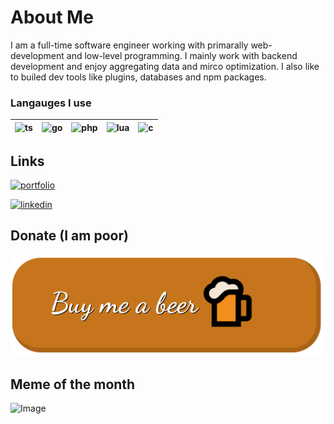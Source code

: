 
# About Me
I am a full-time software engineer working with primarally web-development and low-level programming. I mainly work with backend development and enjoy aggregating data and mirco optimization. I also like to builed dev tools like plugins, databases and npm packages.

### Langauges I use
| ![ts](https://img.shields.io/badge/typescript-grimfilerino?style=for-the-badge&logo=typescript&logoColor=ffffff&logoSize=200&labelColor=3178C6&color=3178C6&cacheSeconds=1) | ![go](https://img.shields.io/badge/golang-grimfilerino?style=for-the-badge&logo=go&logoColor=ffffff&logoSize=200&labelColor=00ADD8&color=00ADD8&cacheSeconds=1) | ![php](https://img.shields.io/badge/php-grimfilerino?style=for-the-badge&logo=php&logoColor=ffffff&logoSize=200&labelColor=777BB4&color=777BB4&cacheSeconds=1) | ![lua](https://img.shields.io/badge/lua-grimfilerino?style=for-the-badge&logo=lua&logoColor=ffffff&logoSize=200&labelColor=000080&color=000080&cacheSeconds=1) | ![c](https://img.shields.io/badge/c-grimfilerino?style=for-the-badge&logo=c&logoColor=000000&logoSize=200&labelColor=A8B9CC&color=A8B9CC&cacheSeconds=1) |
| - | - | - | - | - |

## Links

[![portfolio](https://img.shields.io/badge/my_portfolio-grimfilerino?style=for-the-badge&logo=homebrew&logoColor=ffffff&logoSize=200&labelColor=7851A9&color=7851A9&cacheSeconds=1)](https://grimfilerino.com/)

[![linkedin](https://img.shields.io/badge/linkedin-grimfilerino?style=for-the-badge&logo=linked-in&logoColor=ffffff&logoSize=200&labelColor=0057BA&color=0057BA&cacheSeconds=1)](https://www.linkedin.com/in/grimfilerino)

## Donate (I am poor)

[![Buy me a beer](https://github.com/GrimFilerino/GrimFilerino/blob/main/buymebeer.webp)](https://donate.stripe.com/28obKL8sbbgy0ow8ww)

## Meme of the month

![Image](https://media.licdn.com/dms/image/v2/D4E22AQEIfKW0JwMAFw/feedshare-shrink_800/B4EZfPdXeuGcAg-/0/1751532272082?e=1761177600&v=beta&t=HBg8zk2fcNy-5KtngBlh-WC166K0Ez7IQq7a9byaYjc)
